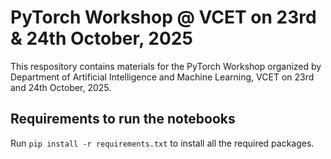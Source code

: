 # PyTorch Workshop @ VCET on 23rd & 24th October, 2025
This respository contains materials for the PyTorch Workshop organized by Department of Artificial Intelligence and Machine Learning, VCET on 23rd and 24th October, 2025.

## Requirements to run the notebooks
Run ```pip install -r requirements.txt``` to install all the required packages.